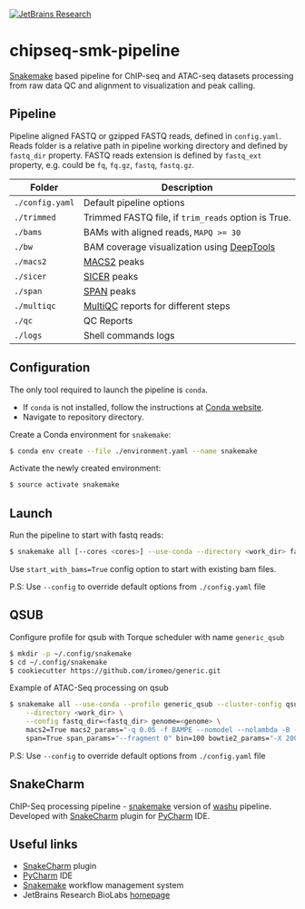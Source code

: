 [![JetBrains Research](https://jb.gg/badges/research.svg)](https://confluence.jetbrains.com/display/ALL/JetBrains+on+GitHub)

# chipseq-smk-pipeline

[Snakemake](https://snakemake.readthedocs.io/en/stable/) based pipeline for ChIP-seq and ATAC-seq datasets processing
from raw data QC and alignment to visualization and peak calling.

Pipeline
--------
Pipeline aligned FASTQ or gzipped FASTQ reads, defined in `config.yaml`.
Reads folder is a relative path in pipeline working directory and defined by `fastq_dir` property.
FASTQ reads extension is defined by `fastq_ext` property, e.g. could be `fq`, `fq.gz`, `fastq`, `fastq.gz`.

| Folder           | Description                                                                          |
|------------------|--------------------------------------------------------------------------------------|
| `./config.yaml`  | Default pipeline options                                                             |
| `./trimmed`      | Trimmed FASTQ file, if `trim_reads` option is True.                                  |
| `./bams`         | BAMs with aligned reads, `MAPQ >= 30`                                                |
| `./bw`           | BAM coverage visualization using [DeepTools](https://doi.org/10.1093/nar/gku365)     |
| `./macs2`        | [MACS2](https://doi.org/10.1186/gb-2008-9-9-r137) peaks                              |
| `./sicer`        | [SICER](https://doi.org/10.1093/bioinformatics/btp340) peaks                         |
| `./span`         | [SPAN](https://doi.org/10.1093/bioinformatics/btab376) peaks                         |
| `./multiqc`      | [MultiQC](https://doi.org/10.1093/bioinformatics/btw354) reports for different steps |
| `./qc`           | QC Reports                                                                           |
| `./logs`         | Shell commands logs                                                                  |

Configuration
-------------
The only tool required to launch the pipeline is `conda`.

* If `conda` is not installed,
  follow the instructions at
  [Conda website](https://conda.io/projects/conda/en/latest/user-guide/install/index.html).
* Navigate to repository directory.

Create a Conda environment for `snakemake`:

```bash
$ conda env create --file ./environment.yaml --name snakemake
```

Activate the newly created environment:

```bash
$ source activate snakemake
```

Launch
------

Run the pipeline to start with fastq reads:

```bash
$ snakemake all [--cores <cores>] --use-conda --directory <work_dir> fastq_dir=<fastq_dir> --config genome=<genome> 
```

Use `start_with_bams=True` config option to start with existing bam files.

P.S: Use `--config` to override default options from `./config.yaml` file

QSUB
----

Configure profile for qsub with Torque scheduler with name `generic_qsub`

```bash
$ mkdir -p ~/.config/snakemake
$ cd ~/.config/snakemake
$ cookiecutter https://github.com/iromeo/generic.git
```

Example of ATAC-Seq processing on qsub

```bash
$ snakemake all --use-conda --profile generic_qsub --cluster-config qsub_config.yaml --jobs 150 \
    --directory <work_dir> \
    --config fastq_dir=<fastq_dir> genome=<genome> \
    macs2=True macs2_params="-q 0.05 -f BAMPE --nomodel --nolambda -B --call-summits" \
    span=True span_params="--fragment 0" bin=100 bowtie2_params="-X 2000 --dovetail"
```

P.S: Use `--config` to override default options from `./config.yaml` file

SnakeCharm
----------

ChIP-Seq processing pipeline - [snakemake](https://snakemake.readthedocs.io/en/stable/) version
of [washu](https://github.com/JetBrains-Research/washu) pipeline.\
Developed with [SnakeCharm](https://plugins.jetbrains.com/plugin/11947-snakecharm) plugin
for [PyCharm](https://www.jetbrains.com/pycharm/) IDE.

Useful links
------------

* [SnakeCharm](https://plugins.jetbrains.com/plugin/11947-snakecharm) plugin
* [PyCharm](https://www.jetbrains.com/pycharm/) IDE
* [Snakemake](https://snakemake.readthedocs.io/en/stable/) workflow management system
* JetBrains Research BioLabs [homepage](https://research.jetbrains.org/groups/biolabs)
